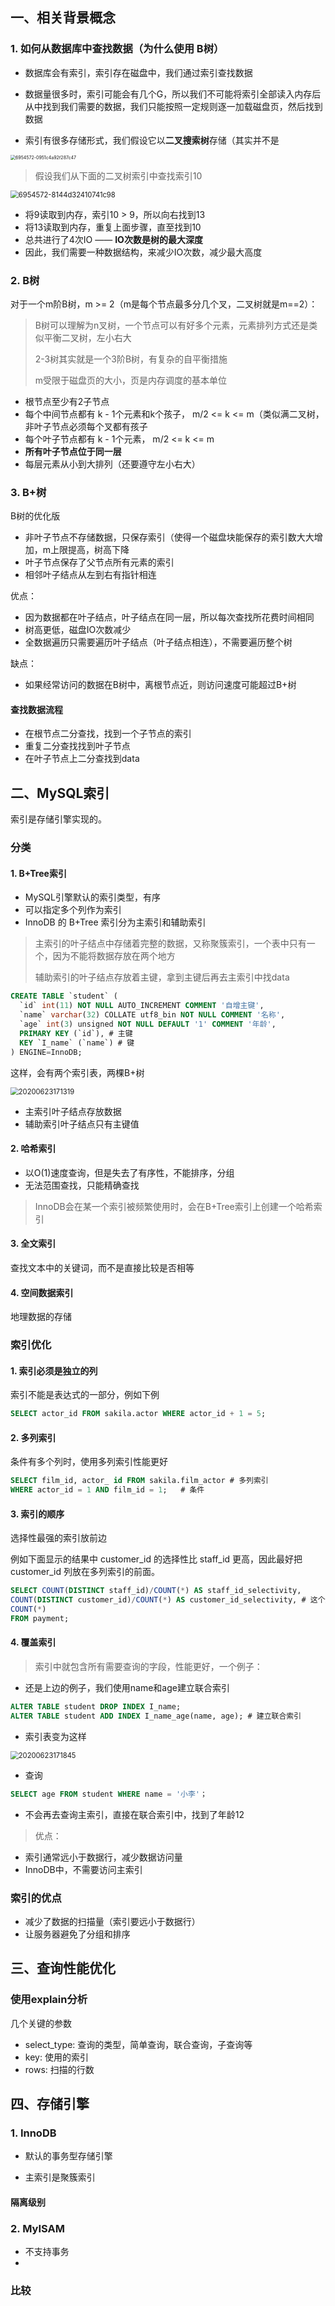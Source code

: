 ## 一、相关背景概念

### 1. 如何从数据库中查找数据（为什么使用 B树）

- 数据库会有索引，索引存在磁盘中，我们通过索引查找数据
- 数据量很多时，索引可能会有几个G，所以我们不可能将索引全部读入内存后从中找到我们需要的数据，我们只能按照一定规则逐一加载磁盘页，然后找到数据

- 索引有很多存储形式，我们假设它以**二叉搜索树**存储（其实并不是

<img src="E:\workspace\Play-with-Algorithms\img\6954572-0951c4a92f287c47.webp" alt="6954572-0951c4a92f287c47" style="zoom:50%;" />

> 假设我们从下面的二叉树索引中查找索引10

<img src="E:\workspace\Play-with-Algorithms\img\6954572-8144d32410741c98.webp" alt="6954572-8144d32410741c98" style="zoom:80%;" />

- 将9读取到内存，索引10 > 9，所以向右找到13
- 将13读取到内存，重复上面步骤，直至找到10
- 总共进行了4次IO —— **IO次数是树的最大深度**
- 因此，我们需要一种数据结构，来减少IO次数，减少最大高度

### 2. B树

对于一个m阶B树，m >= 2（m是每个节点最多分几个叉，二叉树就是m==2）：

> B树可以理解为n叉树，一个节点可以有好多个元素，元素排列方式还是类似平衡二叉树，左小右大
>
> 2-3树其实就是一个3阶B树，有复杂的自平衡措施
>
> m受限于磁盘页的大小，页是内存调度的基本单位

- 根节点至少有2子节点
- 每个中间节点都有 k - 1个元素和k个孩子， m/2 <= k <= m（类似满二叉树，非叶子节点必须每个叉都有孩子
- 每个叶子节点都有 k - 1个元素， m/2 <= k <= m
- **所有叶子节点位于同一层**
- 每层元素从小到大排列（还要遵守左小右大）

### 3. B+树

B树的优化版

- 非叶子节点不存储数据，只保存索引（使得一个磁盘块能保存的索引数大大增加，m上限提高，树高下降
- 叶子节点保存了父节点所有元素的索引
- 相邻叶子结点从左到右有指针相连

优点：

- 因为数据都在叶子结点，叶子结点在同一层，所以每次查找所花费时间相同
- 树高更低，磁盘IO次数减少
- 全数据遍历只需要遍历叶子结点（叶子结点相连），不需要遍历整个树

缺点：

- 如果经常访问的数据在B树中，离根节点近，则访问速度可能超过B+树

#### 查找数据流程

- 在根节点二分查找，找到一个子节点的索引
- 重复二分查找找到叶子节点
- 在叶子节点上二分查找到data

## 二、MySQL索引

索引是存储引擎实现的。

### 分类

#### 1. B+Tree索引

- MySQL引擎默认的索引类型，有序
- 可以指定多个列作为索引
- InnoDB 的 B+Tree 索引分为主索引和辅助索引

> 主索引的叶子结点中存储着完整的数据，又称聚簇索引，一个表中只有一个，因为不能将数据存放在两个地方
>
> 辅助索引的叶子结点存放着主键，拿到主键后再去主索引中找data

```sql
CREATE TABLE `student` (
  `id` int(11) NOT NULL AUTO_INCREMENT COMMENT '自增主键',
  `name` varchar(32) COLLATE utf8_bin NOT NULL COMMENT '名称',
  `age` int(3) unsigned NOT NULL DEFAULT '1' COMMENT '年龄',
  PRIMARY KEY (`id`), # 主键
  KEY `I_name` (`name`) # 键
) ENGINE=InnoDB;
```

这样，会有两个索引表，两棵B+树

<img src="E:\workspace\Play-with-Algorithms\img\20200623171319.png" alt="20200623171319" style="zoom:80%;" />

- 主索引叶子结点存放数据
- 辅助索引叶子结点只有主键值

#### 2. 哈希索引

- 以O(1)速度查询，但是失去了有序性，不能排序，分组
- 无法范围查找，只能精确查找

> InnoDB会在某一个索引被频繁使用时，会在B+Tree索引上创建一个哈希索引

#### 3. 全文索引

查找文本中的关键词，而不是直接比较是否相等

#### 4. 空间数据索引

地理数据的存储

### 索引优化

#### 1. 索引必须是独立的列

索引不能是表达式的一部分，例如下例

```sql
SELECT actor_id FROM sakila.actor WHERE actor_id + 1 = 5;
```

#### 2. 多列索引

条件有多个列时，使用多列索引性能更好

```sql
SELECT film_id, actor_ id FROM sakila.film_actor # 多列索引
WHERE actor_id = 1 AND film_id = 1;   # 条件
```

#### 3. 索引的顺序

选择性最强的索引放前边

例如下面显示的结果中 customer_id 的选择性比 staff_id 更高，因此最好把 customer_id 列放在多列索引的前面。

```sql
SELECT COUNT(DISTINCT staff_id)/COUNT(*) AS staff_id_selectivity,
COUNT(DISTINCT customer_id)/COUNT(*) AS customer_id_selectivity, # 这个放前边更好
COUNT(*)
FROM payment;
```

#### 4. 覆盖索引

> 索引中就包含所有需要查询的字段，性能更好，一个例子：

- 还是上边的例子，我们使用name和age建立联合索引

```sql
ALTER TABLE student DROP INDEX I_name;
ALTER TABLE student ADD INDEX I_name_age(name, age); # 建立联合索引
```

- 索引表变为这样

<img src="E:\workspace\Play-with-Algorithms\img\20200623171845.png" alt="20200623171845" style="zoom:80%;" />

- 查询

```sql
SELECT age FROM student WHERE name = '小李'；
```

- 不会再去查询主索引，直接在联合索引中，找到了年龄12

> 优点：

- 索引通常远小于数据行，减少数据访问量
- InnoDB中，不需要访问主索引

### 索引的优点

- 减少了数据的扫描量（索引要远小于数据行）
- 让服务器避免了分组和排序

## 三、查询性能优化

### 使用explain分析

几个关键的参数

- select_type: 查询的类型，简单查询，联合查询，子查询等
- key: 使用的索引
- rows: 扫描的行数

## 四、存储引擎

### 1. InnoDB

- 默认的事务型存储引擎

- 主索引是聚簇索引

#### 隔离级别

### 2. MyISAM

- 不支持事务
- 

### 比较

